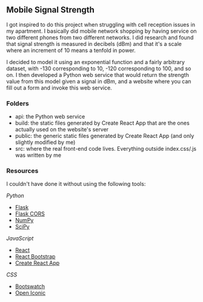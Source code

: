 ## Mobile Signal Strength

I got inspired to do this project when struggling with cell reception issues in my apartment. I basically did mobile network shopping by having service on two different phones from two different networks. I did research and found that signal strength is measured in decibels (dBm) and that it's a scale where an increment of 10 means a tenfold in power. 

I decided to model it using an exponential function and a fairly arbitrary dataset, with -130 corresponding to 10, -120 corresponding to 100, and so on. I then developed a Python web service that would return the strength value from this model given a signal in dBm, and a website where you can fill out a form and invoke this web service. 

### Folders

- api: the Python web service
- build: the static files generated by Create React App that are the ones actually used on the website's server
- public: the generic static files generated by Create React App (and only slightly modified by me)
- src: where the real front-end code lives. Everything outside index.css/.js was written by me

### Resources

I couldn't have done it without using the following tools:

_Python_
- [Flask](https://flask.palletsprojects.com/en/1.1.x/)
- [Flask CORS](https://flask-cors.readthedocs.io/en/latest/)
- [NumPy](https://numpy.org/)
- [SciPy](https://www.scipy.org/scipylib/index.html)

_JavaScript_
- [React](https://reactjs.org/)
- [React Bootstrap](https://react-bootstrap.netlify.app/)
- [Create React App](https://github.com/facebook/create-react-app)

_CSS_
- [Bootswatch](https://bootswatch.com/yeti/)
- [Open Iconic](https://useiconic.com/open)



